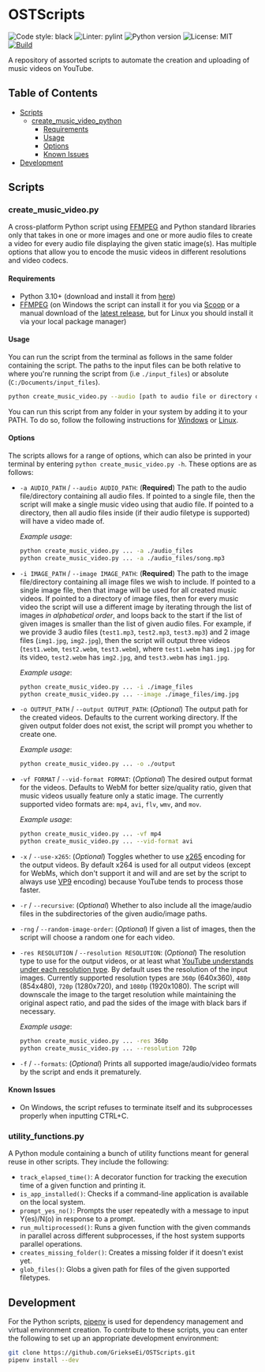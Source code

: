 # OSTScripts <!-- omit in toc -->

![Code style: black](https://img.shields.io/badge/code%20style-black-000000.svg) ![Linter: pylint](https://img.shields.io/badge/linting-pylint-yellowgreen) ![Python version](https://img.shields.io/github/pipenv/locked/python-version/GriekseEi/OSTScripts?style=plastic) ![License: MIT](https://img.shields.io/github/license/GriekseEi/OSTScripts?style=plastic) [![Build](https://github.com/GriekseEi/OSTScripts/actions/workflows/python-app.yml/badge.svg)](https://github.com/GriekseEi/OSTScripts/actions/workflows/python-app.yml)

A repository of assorted scripts to automate the creation and uploading of music videos on YouTube.

## Table of Contents <!-- omit in toc -->

- [Scripts](#scripts)
  - [create_music_video_python](#create_music_video_python)
    - [Requirements](#requirements)
    - [Usage](#usage)
    - [Options](#options)
    - [Known Issues](#known-issues)
- [Development](#development)

## Scripts

### create_music_video.py

A cross-platform Python script using [FFMPEG](https://ffmpeg.org/) and Python standard libraries only that takes in one or more images and one or more audio files to create a video for every audio file displaying the given static image(s). Has multiple options that allow you to encode the music videos in different resolutions and video codecs.

#### Requirements

- Python 3.10+ (download and install it from [here](https://www.python.org/downloads/))
- [FFMPEG](https://ffmpeg.org/) (on Windows the script can install it for you via [Scoop](https://scoop.sh/) or a manual download of the [latest release](https://ffmpeg.org/download.html#build-windows), but for Linux you should install it via your local package manager)

#### Usage

You can run the script from the terminal as follows in the same folder containing the script. The paths to the input files can be both relative to where you're running the script from (i.e `./input_files`) or absolute (`C:/Documents/input_files`).

```bash
python create_music_video.py --audio [path to audio file or directory of audio files] --image [path to image file or directory of image files] --output [path to where to output the files]
```

You can run this script from any folder in your system by adding it to your PATH. To do so, follow the following instructions for [Windows](https://correlated.kayako.com/article/40-running-python-scripts-from-anywhere-under-windows) or [Linux](https://stackoverflow.com/a/6967931).

#### Options

The scripts allows for a range of options, which can also be printed in your terminal by entering `python create_music_video.py -h`. These options are as follows:

- `-a AUDIO_PATH` / `--audio AUDIO_PATH`: (**Required**) The path to the audio file/directory containing all audio files. If pointed to a single file, then the script will make a single music video using that audio file. If pointed to a directory, then all audio files inside (if their audio filetype is supported) will have a video made of.

    *Example usage*:

    ```bash
    python create_music_video.py ... -a ./audio_files
    python create_music_video.py ... -a ./audio_files/song.mp3
    ```

- `-i IMAGE_PATH` / `--image IMAGE_PATH`: (**Required**) The path to the image file/directory containing all image files we wish to include. If pointed to a single image file, then that image will be used for all created music videos. If pointed to a directory of image files, then for every music video the script will use a different image by iterating through the list of images *in alphabetical order*, and loops back to the start if the list of given images is smaller than the list of given audio files. For example, if we provide 3 audio files (`test1.mp3`, `test2.mp3`, `test3.mp3`) and 2 image files (`img1.jpg`, `img2.jpg`), then the script will output three videos (`test1.webm`, `test2.webm`, `test3.webm`), where `test1.webm` has `img1.jpg` for its video, `test2.webm` has `img2.jpg`, and `test3.webm` has `img1.jpg`.

    *Example usage*:

    ```bash
    python create_music_video.py ... -i ./image_files
    python create_music_video.py ... --image ./image_files/img.jpg
    ```

- `-o OUTPUT_PATH` / `--output OUTPUT_PATH`: (*Optional*) The output path for the created videos. Defaults to the current working directory. If the given output folder does not exist, the script will prompt you whether to create one.

    *Example usage*:

    ```bash
    python create_music_video.py ... -o ./output
    ```

- `-vf FORMAT` / `--vid-format FORMAT`: (*Optional*) The desired output format for the videos. Defaults to WebM for better size/quality ratio, given that music videos usually feature only a static image. The currently supported video formats are: `mp4`, `avi`, `flv`, `wmv`, and `mov`.

    *Example usage*:

    ```bash
    python create_music_video.py ... -vf mp4
    python create_music_video.py ... --vid-format avi
    ```

- `-x` / `--use-x265`: (*Optional*) Toggles whether to use [x265](https://en.wikipedia.org/wiki/X265) encoding for the output videos. By default x264 is used for all output videos (except for WebMs, which don't support it and will and are set by the script to always use [VP9](https://en.wikipedia.org/wiki/VP9) encoding) because YouTube tends to process those faster.
- `-r` / `--recursive`: (*Optional*) Whether to also include all the image/audio files in the subdirectories of the given audio/image paths.
- `-rng` / `--random-image-order`: (*Optional*) If given a list of images, then the script will choose a random one for each video.
- `-res RESOLUTION` / `--resolution RESOLUTION`: (*Optional*) The resolution type to use for the output videos, or at least what [YouTube understands under each resolution type](https://influencermarketinghub.com/youtube-video-size). By default uses the resolution of the input images. Currently supported resolution types are `360p` (640x360), `480p` (854x480), `720p` (1280x720), and `1080p` (1920x1080). The script will downscale the image to the target resolution while maintaining the original aspect ratio, and pad the sides of the image with black bars if necessary.

    *Example usage*:

    ```bash
    python create_music_video.py ... -res 360p
    python create_music_video.py ... --resolution 720p
    ```

- `-f` / `--formats`: (*Optional*) Prints all supported image/audio/video formats by the script and ends it prematurely.

#### Known Issues

- On Windows, the script refuses to terminate itself and its subprocesses properly when inputting CTRL+C.

### utility_functions.py

A Python module containing a bunch of utility functions meant for general reuse in other scripts. They include the following:

- `track_elapsed_time()`: A decorator function for tracking the execution time of a given function and printing it.
- `is_app_installed()`: Checks if a command-line application is available on the local system.
- `prompt_yes_no()`: Prompts the user repeatedly with a message to input Y(es)/N(o) in response to a prompt.
- `run_multiprocessed()`: Runs a given function with the given commands in parallel across different subprocesses, if the host system supports parallel operations.
- `creates_missing_folder()`: Creates a missing folder if it doesn't exist yet.
- `glob_files()`: Globs a given path for files of the given supported filetypes.

## Development

For the Python scripts, [pipenv](https://pipenv.pypa.io/en/latest/) is used for dependency management and virtual environment creation. To contribute to these scripts, you can enter the following to set up an appropriate development environment:

```bash
git clone https://github.com/GriekseEi/OSTScripts.git
pipenv install --dev
```

